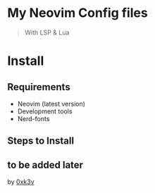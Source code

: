 # My Neovim Config files

> With LSP & Lua

# Install

## Requirements

- Neovim (latest version)
- Development tools
- Nerd-fonts

## Steps to Install
to be added later
---

by [0xk3v](https://github.com/0xk3v)
